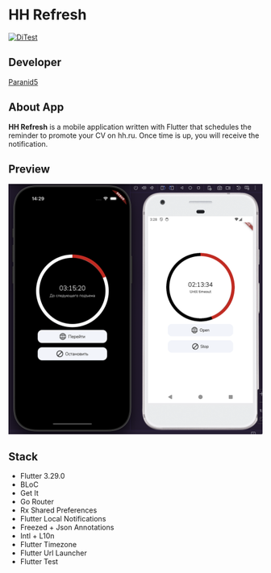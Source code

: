 # HH Refresh

[![DiTest](https://github.com/dinaraparanid/hh_refresh/actions/workflows/di_test.yml/badge.svg)](https://github.com/dinaraparanid/hh_refresh/actions/workflows/di_test.yml)

## **Developer**

[Paranid5](https://github.com/dinaraparanid)

## **About App**

**HH Refresh** is a mobile application written with Flutter
that schedules the reminder to promote your CV on hh.ru.
Once time is up, you will receive the notification.

## **Preview**

![preview](assets/images/preview.png)

## **Stack**

<ul>
    <li>Flutter 3.29.0</li>
    <li>BLoC</li>
    <li>Get It</li>
    <li>Go Router</li>
    <li>Rx Shared Preferences</li>
    <li>Flutter Local Notifications</li>
    <li>Freezed + Json Annotations</li>
    <li>Intl + L10n</li>
    <li>Flutter Timezone</li>
    <li>Flutter Url Launcher</li>
    <li>Flutter Test</li>
</ul>
